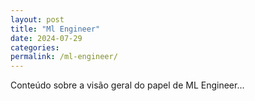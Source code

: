 ```yaml
---
layout: post
title: "Ml Engineer"
date: 2024-07-29
categories: 
permalink: /ml-engineer/
---
```


Conteúdo sobre a visão geral do papel de ML Engineer...
